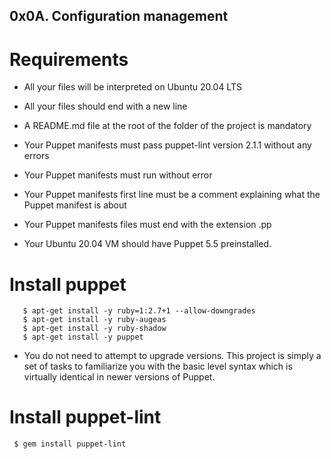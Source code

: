 ## 0x0A. Configuration management
# Requirements

- All your files will be interpreted on Ubuntu 20.04 LTS
- All your files should end with a new line
- A README.md file at the root of the folder of the project is mandatory
- Your Puppet manifests must pass puppet-lint version 2.1.1 without any errors
- Your Puppet manifests must run without error
- Your Puppet manifests first line must be a comment explaining what the Puppet manifest is about
- Your Puppet manifests files must end with the extension .pp

- Your Ubuntu 20.04 VM should have Puppet 5.5 preinstalled.

# Install puppet
```
   $ apt-get install -y ruby=1:2.7+1 --allow-downgrades
   $ apt-get install -y ruby-augeas
   $ apt-get install -y ruby-shadow
   $ apt-get install -y puppet
```

- You do not need to attempt to upgrade versions. This project is simply a set of tasks to familiarize you with the basic level syntax which is virtually identical in newer versions of Puppet.


# Install puppet-lint
``` $ gem install puppet-lint```
